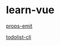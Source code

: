 # learn-vue

[props-emit](./props-emit/Ldist/index.html)

[todolist-cli](./todolist-cli/Ldist/index.html)